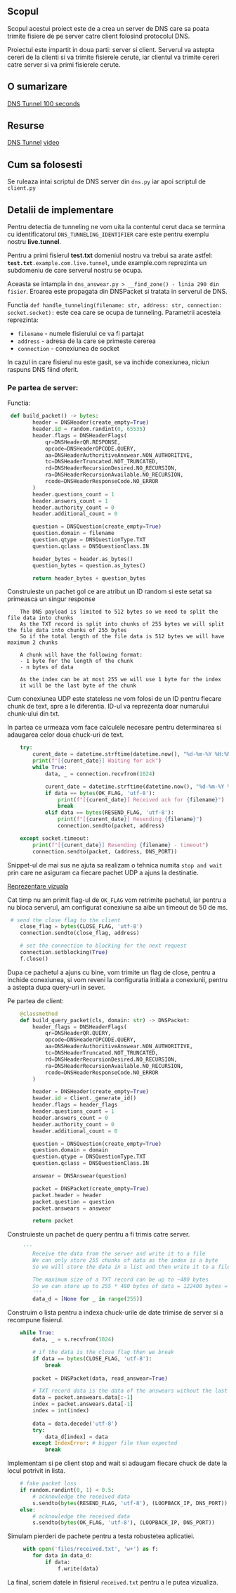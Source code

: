 <h2>Scopul</h2>
<p>Scopul acestui proiect este de a crea un server de DNS care sa poata trimite fisiere de pe server catre client folosind protocolul DNS.</p>
<p>Proiectul este impartit in doua parti: server si client. Serverul va astepta cereri de la clienti si va trimite fisierele cerute, iar clientul va trimite cereri catre server si va primi fisierele cerute.</p>


<h2>O sumarizare</h2>
<a href="https://www.youtube.com/watch?v=fQ4Y8napHzw">DNS Tunnel 100 seconds</a>

<h2>Resurse</h2>
<a href="https://dnstunnel.de/">DNS Tunnel</a>
<a href="https://www.youtube.com/watch?v=49F0co_VrTY&t=203s">video</a>

<h2>Cum sa folosesti</h2>
<p>Se ruleaza intai scriptul de DNS server din <code>dns.py</code> iar apoi scriptul de <code>client.py</code></p>

<h2>Detalii de implementare</h2>
<p>Pentru detectia de tunneling ne vom uita la contentul cerut daca se termina cu identificatorul <code>DNS_TUNNELING_IDENTIFIER</code> care este pentru exemplu nostru <b>live.tunnel</b>.</p>
<p>Pentru a primi fisierul <b>test.txt</b> domeniul nostru va trebui sa arate astfel: <code><b>test.txt</b>.example.com.live.tunnel</code>, unde example.com reprezinta un subdomeniu de care serverul nostru se ocupa.</p>
<p>Aceasta se intampla in <code>dns_answear.py > __find_zone() - linia 290 din fisier</code>. Eroarea este propagata din DNSPacket si tratata in serverul de DNS.</p>
<p>Functia <code>def handle_tunneling(filename: str, address: str, connection: socket.socket):</code> este cea care se ocupa de tunneling. Parametrii acesteia reprezinta: </p>
<ul>
    <li><code>filename</code> - numele fisierului ce va fi partajat</li>
    <li><code>address</code> - adresa de la care se primeste cererea</li>
    <li><code>connection</code> - conexiunea de socket</li>
</ul>
<p>In cazul in care fisierul nu este gasit, se va inchide conexiunea, niciun raspuns DNS fiind oferit.</p>

<h3>Pe partea de server: </h3>
<p>Functia: </p>

```python
 def build_packet() -> bytes:
        header = DNSHeader(create_empty=True)
        header.id = random.randint(0, 65535)
        header.flags = DNSHeaderFlags(
            qr=DNSHeaderQR.RESPONSE,
            opcode=DNSHeaderOPCODE.QUERY,
            aa=DNSHeaderAuthoritiveAnswear.NON_AUTHORITIVE,
            tc=DNSHeaderTruncated.NOT_TRUNCATED,
            rd=DNSHeaderRecursionDesired.NO_RECURSION,
            ra=DNSHeaderRecursionAvailable.NO_RECURSION,
            rcode=DNSHeaderResponseCode.NO_ERROR
        )
        header.questions_count = 1
        header.answers_count = 1
        header.authority_count = 0
        header.additional_count = 0

        question = DNSQuestion(create_empty=True)
        question.domain = filename
        question.qtype = DNSQuestionType.TXT
        question.qclass = DNSQuestionClass.IN

        header_bytes = header.as_bytes()
        question_bytes = question.as_bytes()

        return header_bytes + question_bytes
```
<p>Construieste un pachet gol ce are atribut un ID random si este setat sa primeasca un singur response</p>

```
    The DNS payload is limited to 512 bytes so we need to split the file data into chunks
    As the TXT record is split into chunks of 255 bytes we will split the file data into chunks of 255 bytes
    So if the total length of the file data is 512 bytes we will have maximum 2 chunks

    A chunk will have the following format:
    - 1 byte for the length of the chunk
    - n bytes of data

    As the index can be at most 255 we will use 1 byte for the index
    it will be the last byte of the chunk
```
<p>Cum conexiunea UDP este stateless ne vom folosi de un ID pentru fiecare chunk de text, spre a le diferentia. ID-ul va reprezenta doar numarului chunk-ului din txt.</p>

<p>In partea ce urmeaza vom face calculele necesare pentru determinarea si adaugarea celor doua chuck-uri de text.</p>
    
```python
    try:
        curent_date = datetime.strftime(datetime.now(), "%d-%m-%Y %H:%M:%S")
        print(f"[{curent_date}] Waiting for ack")
        while True:
            data, _ = connection.recvfrom(1024)

            curent_date = datetime.strftime(datetime.now(), "%d-%m-%Y %H:%M:%S")
            if data == bytes(OK_FLAG, 'utf-8'):
                print(f"[{curent_date}] Received ack for {filename}")
                break
            elif data == bytes(RESEND_FLAG, 'utf-8'):
                print(f"[{curent_date}] Resending {filename}")
                connection.sendto(packet, address)

    except socket.timeout:
        print(f"[{curent_date}] Resending {filename} - timeout")
        connection.sendto(packet, (address, DNS_PORT))
```
<p>Snippet-ul de mai sus ne ajuta sa realizam o tehnica numita <code>stop and wait</code> prin care ne asiguram ca fiecare pachet UDP a ajuns la destinatie.</p>
<a href="https://www.baeldung.com/cs/networking-stop-and-wait-protocol#bd-stop-and-wait">Reprezentare vizuala</a>
<p>Cat timp nu am primit flag-ul de <code>OK_FLAG</code> vom retrimite pachetul, iar pentru a nu bloca serverul, am configurat conexiune sa aibe un timeout de 50 de ms.</p>

```python
 # send the close flag to the client
    close_flag = bytes(CLOSE_FLAG, 'utf-8')
    connection.sendto(close_flag, address)

    # set the connection to blocking for the next request
    connection.setblocking(True)
    f.close()
```
<p>Dupa ce pachetul a ajuns cu bine, vom trimite un flag de close, pentru a inchide conexiunea, si vom reveni la configuratia initiala a conexiunii, pentru a astepta dupa query-uri in sever.</p>

<p>Pe partea de client:</p>

```python
    @classmethod
    def build_query_packet(cls, domain: str) -> DNSPacket:
        header_flags = DNSHeaderFlags(
            qr=DNSHeaderQR.QUERY,
            opcode=DNSHeaderOPCODE.QUERY,
            aa=DNSHeaderAuthoritiveAnswear.NON_AUTHORITIVE,
            tc=DNSHeaderTruncated.NOT_TRUNCATED,
            rd=DNSHeaderRecursionDesired.NO_RECURSION,
            ra=DNSHeaderRecursionAvailable.NO_RECURSION,
            rcode=DNSHeaderResponseCode.NO_ERROR
        )

        header = DNSHeader(create_empty=True)
        header.id = Client._generate_id()
        header.flags = header_flags
        header.questions_count = 1
        header.answers_count = 0
        header.authority_count = 0
        header.additional_count = 0

        question = DNSQuestion(create_empty=True)
        question.domain = domain
        question.qtype = DNSQuestionType.TXT
        question.qclass = DNSQuestionClass.IN

        answear = DNSAnswear(question)

        packet = DNSPacket(create_empty=True)
        packet.header = header
        packet.question = question
        packet.answears = answear

        return packet
```
<p>Construieste un pachet de query pentru a fi trimis catre server.</p>

```python
     '''
        Receive the data from the server and write it to a file
        We can only store 255 chunks of data as the index is a byte
        So we will store the data in a list and then write it to a file

        The maximum size of a TXT record can be up to ~480 bytes
        So we can store up to 255 * 480 bytes of data = 122400 bytes = 122.4 KB
        '''
        data_d = [None for _ in range(255)]
```

<p>Construim o lista pentru a indexa chuck-urile de date trimise de server si a recompune fisierul.</p>

```python
    while True:
        data, _ = s.recvfrom(1024)

        # if the data is the close flag then we break
        if data == bytes(CLOSE_FLAG, 'utf-8'):
            break
        
        packet = DNSPacket(data, read_answear=True)

        # TXT record data is the data of the answears without the last byte which is the index
        data = packet.answears.data[:-1]
        index = packet.answears.data[-1]
        index = int(index)
        
        data = data.decode('utf-8')
        try:
            data_d[index] = data
        except IndexError: # bigger file than expected
            break
```
<p>Implementam si pe client stop and wait si adaugam fiecare chuck de date la locul potrivit in lista.</p>

```python
    # fake packet loss
    if random.randint(0, 1) < 0.5:
        # acknowledge the received data
        s.sendto(bytes(RESEND_FLAG, 'utf-8'), (LOOPBACK_IP, DNS_PORT))
    else:
        # acknowledge the received data
        s.sendto(bytes(OK_FLAG, 'utf-8'), (LOOPBACK_IP, DNS_PORT))
```
<p>Simulam pierderi de pachete pentru a testa robustetea aplicatiei.</p>

```python
     with open('files/received.txt', 'w+') as f:
        for data in data_d:
            if data:
                f.write(data)
```
<p>La final, scriem datele in fisierul <code>received.txt</code> pentru a le putea vizualiza.</p>